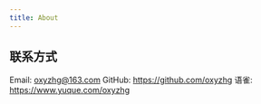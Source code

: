 ```yaml
---
title: About
---
```


## 联系方式

Email: oxyzhg@163.com
GitHub: https://github.com/oxyzhg
语雀: https://www.yuque.com/oxyzhg
